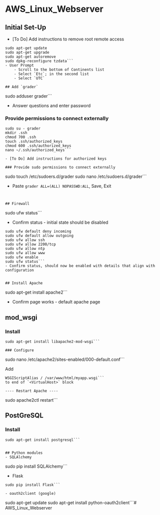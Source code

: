 # AWS_Linux_Webserver

## Initial Set-Up
- [To Do] Add instructions to remove root remote access
```
sudo apt-get update
sudo apt-get upgrade
sudo apt-get autoremove
sudo dpkg-reconfigure tzdata```
- User Prompt
	- Scroll to the bottom of Continents list
	- Select `Etc`; in the second list
	- Select `UTC`

## Add `grader`
```
sudo adduser grader```

- Answer questions and enter password

### Provide permissions to connect externally
```
sudo su - grader
mkdir .ssh
chmod 700 .ssh
touch .ssh/authorized_keys
chmod 600 .ssh/authorized_keys
nano ~/.ssh/authorized_keys```

- [To Do] Add instructions for authorized keys

### Provide sudo permissions to connect externally
```
sudo touch /etc/sudoers.d/grader
sudo nano /etc/sudoers.d/grader```
- Paste `grader ALL=(ALL) NOPASSWD:ALL`, Save, Exit
```


## Firewall
```
sudo ufw status```

- Confirm status - initial state should be disabled

```
sudo ufw default deny incoming
sudo ufw default allow outgoing
sudo ufw allow ssh
sudo ufw allow 2200/tcp
sudo ufw allow ntp
sudo ufw allow www
sudo ufw enable
sudo ufw status```
- Confirm status, should now be enabled with details that align with configuration


## Install Apache
```
sudo apt-get install apache2```

- Confirm page works - default apache page

## mod_wsgi
### Install 
```
sudo apt-get install libapache2-mod-wsgi```

### Configure
```
sudo nano /etc/apache2/sites-enabled/000-default.conf```

Add 
```
WSGIScriptAlias / /var/www/html/myapp.wsgi```
to end of `<VirtualHost>` block

---- Restart Apache ----
```
sudo apache2ctl restart```


## PostGreSQL
### Install
```
sudo apt-get install postgresql```


## Python modules
- SQLAlchemy
```
sudo pip install SQLAlchemy```

- Flask
```
sudo pip install Flask```

- oauth2client (google)
```
sudo apt-get update
sudo apt-get install python-oauth2client```# AWS_Linux_Webserver
